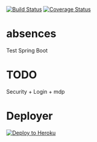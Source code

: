 [![Build Status](https://travis-ci.org/jufab/absences.svg?branch=master)](https://travis-ci.org/jufab/absences)
[![Coverage Status](https://coveralls.io/repos/github/jufab/absences/badge.svg?branch=master)](https://coveralls.io/github/jufab/absences?branch=master)

# absences
Test Spring Boot

# TODO
Security + Login + mdp

# Deployer
[![Deploy to Heroku](https://www.herokucdn.com/deploy/button.svg)](https://heroku.com/deploy)
